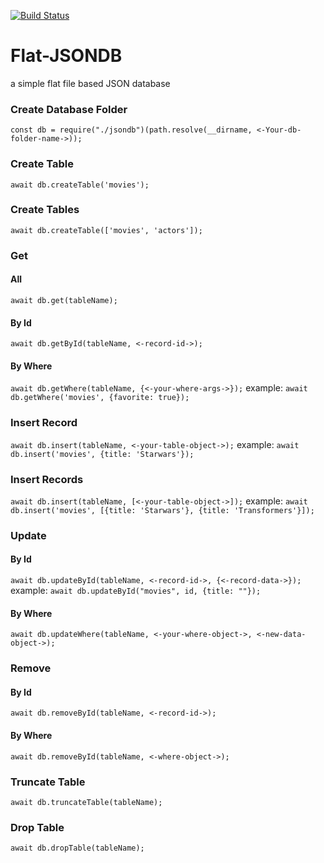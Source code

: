 [![Build Status](https://travis-ci.org/KiranMantha/flat-jsondb.svg?branch=master)](https://travis-ci.org/KiranMantha/flat-jsondb)

# Flat-JSONDB
a simple flat file based JSON database

### Create Database Folder
`const db = require("./jsondb")(path.resolve(__dirname, <-Your-db-folder-name->));`

### Create Table
`await db.createTable('movies');`

### Create Tables
`await db.createTable(['movies', 'actors']);`

### Get
#### All
`await db.get(tableName);`

#### By Id
`await db.getById(tableName, <-record-id->);`

#### By Where
`await db.getWhere(tableName, {<-your-where-args->});`
example: `await db.getWhere('movies', {favorite: true});`

### Insert Record
`await db.insert(tableName, <-your-table-object->);`
example: `await db.insert('movies', {title: 'Starwars'});`

### Insert Records
`await db.insert(tableName, [<-your-table-object->]);`
example: `await db.insert('movies', [{title: 'Starwars'}, {title: 'Transformers'}]);`

### Update
#### By Id
`await db.updateById(tableName, <-record-id->, {<-record-data->});`
example: `await db.updateById("movies", id, {title: ""});`

#### By Where
`await db.updateWhere(tableName, <-your-where-object->, <-new-data-object->);`

### Remove
#### By Id
`await db.removeById(tableName, <-record-id->);`

#### By Where
`await db.removeById(tableName, <-where-object->);`

### Truncate Table
`await db.truncateTable(tableName);`

### Drop Table
`await db.dropTable(tableName);`